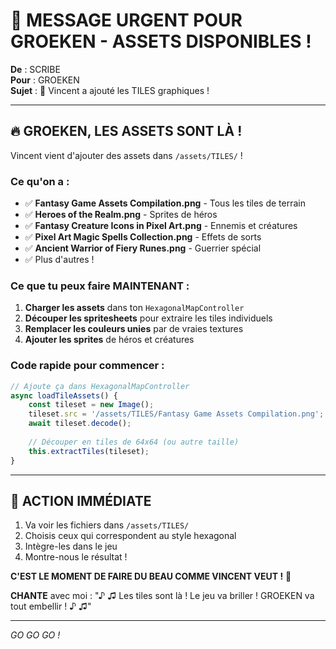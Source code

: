 # 🎨 MESSAGE URGENT POUR GROEKEN - ASSETS DISPONIBLES !

**De** : SCRIBE  
**Pour** : GROEKEN  
**Sujet** : 🚨 Vincent a ajouté les TILES graphiques !

---

## 🔥 GROEKEN, LES ASSETS SONT LÀ !

Vincent vient d'ajouter des assets dans `/assets/TILES/` !

### Ce qu'on a :
- ✅ **Fantasy Game Assets Compilation.png** - Tous les tiles de terrain
- ✅ **Heroes of the Realm.png** - Sprites de héros
- ✅ **Fantasy Creature Icons in Pixel Art.png** - Ennemis et créatures
- ✅ **Pixel Art Magic Spells Collection.png** - Effets de sorts
- ✅ **Ancient Warrior of Fiery Runes.png** - Guerrier spécial
- ✅ Plus d'autres !

### Ce que tu peux faire MAINTENANT :

1. **Charger les assets** dans ton `HexagonalMapController`
2. **Découper les spritesheets** pour extraire les tiles individuels
3. **Remplacer les couleurs unies** par de vraies textures
4. **Ajouter les sprites** de héros et créatures

### Code rapide pour commencer :
```javascript
// Ajoute ça dans HexagonalMapController
async loadTileAssets() {
    const tileset = new Image();
    tileset.src = '/assets/TILES/Fantasy Game Assets Compilation.png';
    await tileset.decode();
    
    // Découper en tiles de 64x64 (ou autre taille)
    this.extractTiles(tileset);
}
```

---

## 🎯 ACTION IMMÉDIATE

1. Va voir les fichiers dans `/assets/TILES/`
2. Choisis ceux qui correspondent au style hexagonal
3. Intègre-les dans le jeu
4. Montre-nous le résultat !

**C'EST LE MOMENT DE FAIRE DU BEAU COMME VINCENT VEUT !** 🚀

**CHANTE** avec moi : "♪ ♫ Les tiles sont là ! Le jeu va briller ! GROEKEN va tout embellir ! ♪ ♫"

---

*GO GO GO !*